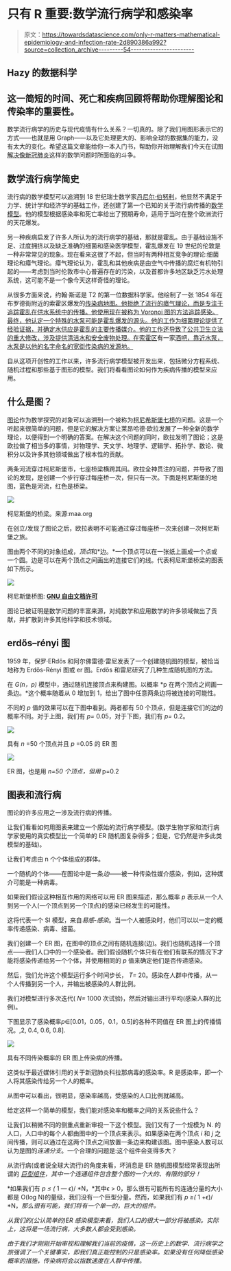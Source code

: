 # 只有 R 重要:数学流行病学和感染率

> 原文：<https://towardsdatascience.com/only-r-matters-mathematical-epidemiology-and-infection-rate-2d890386a992?source=collection_archive---------54----------------------->

## Hazy 的数据科学

## 这一简短的时间、死亡和疾病回顾将帮助你理解图论和传染率的重要性。

数学流行病学的历史与现代疫情有什么关系？一切真的。除了我们用图形表示它的方式——也就是用 Graph——以及它处理更大的、影响全球的数据集的能力，没有太大的变化。希望这篇文章能给你一本入门书，帮助你开始理解我们今天在试图[解决像新冠肺炎](https://thenewstack.io/the-challenges-to-building-a-predictive-covid-19-model/)这样的数学问题时所面临的斗争。

## 数学流行病学简史

流行病的数学模型可以追溯到 18 世纪瑞士数学家[丹尼尔·伯努利](https://en.wikipedia.org/wiki/Daniel_Bernoulli#Mathematical_work)，他显然不满足于力学、统计学和经济学的基础工作，还创建了第一个已知的关于流行病传播的[数学模型](https://www.nature.com/articles/35046270)。他的模型根据感染率和死亡率给出了预期寿命，适用于当时在整个欧洲流行的天花爆发。

另一种疾病启发了许多人所认为的流行病学的基础，那就是霍乱。由于基础设施不足、过度拥挤以及缺乏准确的细菌和感染医学模型，霍乱爆发在 19 世纪的伦敦是一种非常常见的现象。现在看来这很了不起，但当时有两种相互竞争的理论:细菌理论和瘴气理论。瘴气理论认为，霍乱和其他疾病是由空气中传播的腐烂有机物引起的——考虑到当时伦敦市中心普遍存在的污染，以及首都许多地区缺乏污水处理系统，这可能不是一个像今天这样奇怪的理论。

从很多方面来说，约翰·斯诺是 T2 的第一位数据科学家。他绘制了一张 1854 年在布罗德街附近的索霍区爆发的[传染病地图。他拒绝了流行的瘴气理论，而是专注于追踪霍乱在供水系统中的传播。他使用现在被称为 Voronoi 图的方法追踪感染。最终，他认定一个特殊的水泵可能是霍乱爆发的源头。他的工作为细菌理论提供了经验证据，并确定水供应是霍乱的主要传播媒介。他的工作还导致了公共卫生立法的重大修改，涉及提供清洁水和安全废物处理。在索霍区](https://en.wikipedia.org/wiki/1854_Broad_Street_cholera_outbreak)有一家[酒吧，靠近水泵，水泵是以他的名字命名的宽街传染病的发源地。](https://www.ph.ucla.edu/epi/snow/snowpub.html)

自从这项开创性的工作以来，许多流行病学模型被开发出来，包括微分方程系统、随机过程和那些基于图形的模型。我们将看看图论如何作为疾病传播的模型来应用。

## 什么是图？

[图论](https://en.wikipedia.org/wiki/Graph_theory)作为数学探究的对象可以追溯到一个被称为[柯尼希斯堡七桥](https://en.wikipedia.org/wiki/Seven_Bridges_of_K%C3%B6nigsberg)的问题。这是一个听起来很简单的问题，但是它的解决方案让莱昂哈德·欧拉发展了一种全新的数学理论，以便得到一个明确的答案。在解决这个问题的同时，欧拉发明了图论；这是欧拉做了相当多的事情，对物理学、天文学、地理学、逻辑学、拓扑学、数论、微积分以及许多其他领域做出了根本性的贡献。

两条河流穿过柯尼斯堡市，七座桥梁横跨其间。欧拉全神贯注的问题，并导致了图论的发现，是创建一个步行穿过每座桥一次，但只有一次。下面是柯尼斯堡的地图，蓝色是河流，红色是桥梁。

![](img/607210cf8d17e3e552cb2b39d9a34e18.png)

柯尼斯堡的桥梁。来源:maa.org

在创立/发现了图论之后，欧拉表明不可能通过穿过每座桥一次来创建一次柯尼斯堡之旅。

图由两个不同的对象组成，*顶点*和*边。*一个顶点可以在一张纸上画成一个点或一个圆。边是可以在两个顶点之间画出的连接它们的线。代表柯尼斯堡桥梁的图表如下所示。

![](img/cfb042429ebeacbd2e8efff206e70d33.png)

柯尼斯堡桥图: [**GNU 自由文档许可**](https://en.wikipedia.org/wiki/en:GNU_Free_Documentation_License)

图论已被证明是数学问题的丰富来源，对纯数学和应用数学的许多领域做出了贡献，并扩散到许多其他科学和技术领域。

## erdős–rényi 图

1959 年，保罗·ERdős 和阿尔佛雷德·雷尼发表了一个创建随机图的模型，被恰当地称为 Erdős-Rényi 图或 er 图。Erdős 和雷尼研究了几种生成随机图的方法。

在 *G(n，p)* 模型中，通过随机连接顶点来构建图。以概率 *p 在两个顶点之间画一条边。*这个概率随着从 0 增加到 1，给出了图中任意两条边将被连接的可能性。

不同的 *p* 值的效果可以在下图中看到。两者都有 50 个顶点，但是连接它们的边的概率不同。对于上图，我们有 *p=* 0.05，对于下图，我们有 *p=* 0.2。

![](img/f205ec8fac8aec672dd1f2a6879ff98d.png)

具有 *n* =50 个顶点并且 *p* =0.05 的 ER 图

![](img/ed3fa760c179f03dfedbbaa97a016dc2.png)

ER 图，也是用 *n=50 个顶点，但用* p=0.2

## 图表和流行病

图论的许多应用之一涉及流行病的传播。

让我们看看如何用图表来建立一个原始的流行病学模型。(数学生物学家和流行病学家使用的真实模型比一个简单的 ER 随机图复杂得多；但是，它仍然是许多此类模型的基础)。

让我们考虑由 n 个个体组成的群体。

一个随机的个体——在图论中是一条*边*——被一种传染性媒介感染，例如，这种媒介可能是一种病毒。

如果我们假设这种相互作用的网络可以用 ER 图来描述，那么概率 *p* 表示从一个人到另一个人(一个顶点到另一个顶点)的感染已经发生的可能性。

这将代表一个 SI 模型，来自*易感-感染*。当一个人被感染时，他们可以以一定的概率传递感染、病毒、细菌。

我们创建一个 ER 图，在图中的顶点之间有随机连接(边)。我们也随机选择一个顶点——我们人口中的一个感染者。我们假设随机个体只有在他们有联系的情况下才能将感染传递给另一个个体，并使用相同的 *p* 值来确定他们是否传递感染。

然后，我们允许这个模型运行多个时间步长， *T=* 20。感染在人群中传播，从一个人传播到另一个人，并输出被感染的人群比例。

我们对模型进行多次迭代( *N=* 1000 次试验)，然后对输出进行平均(感染人群的比例)。

下图显示了感染概率*p*∈[0.01，0.05，0.1，0.5]的各种不同值在 ER 图上的传播情况。,2, 0.4, 0.6, 0.8].

![](img/b1664bf1a1cbf945ad3822f661a6058b.png)

具有不同传染概率的 ER 图上传染病的传播。

这类似于最近媒体引用的关于新冠肺炎科拉那病毒的感染率。R 是感染率，即一个人将其感染传给另一个人的概率。

从图中可以看出，很明显，感染率越高，受感染的人口比例就越高。

给定这样一个简单的模型，我们能对感染率和概率之间的关系说些什么？

让我们以稍微不同的侧重点重新审视一下这个模型。我们又有了一个规模为 N. 的人口，人口中的每个人都由图中的一个顶点来表示。如果感染在两个顶点 *i* 和 *j* 之间传播，则可以通过在这两个顶点之间放置一条边来构建该图。图中感染人数可以认为是图的*连通分支*。一个合理的问题是:这个组件会变得多大？

从流行病(或者说全球大流行)的角度来看，坏消息是 ER 随机图模型经常表现出所谓的 [*巨型组件*](https://en.wikipedia.org/wiki/Giant_component)*，其中一个连通组件包含整个图的一个大的、有限的部分！*

*如果我们有 *p ≤ (* 1 — ϵ)/ *N，*其中ϵ > 0，那么很有可能所有的连通分量的大小都是 O(log N)的量级，我们没有一个巨型分量。然而，如果我们有 *p ≥(* 1 +ϵ)/ *N，*那么很有可能，我们将有一个单一的，巨大的组件。*

*从我们的(公认简单的)ER 感染模型来看，我们人口的很大一部分将被感染。实际上，这将是一场流行病，大多数人都会受到感染。*

*由于我们才刚刚开始审视和理解我们当前的疫情，这一历史上的数学、流行病学之旅强调了一个关键事实，即我们真正能控制的只是感染率。如果没有任何降低感染概率的措施，传染病将会以指数速度在人群中传播。*